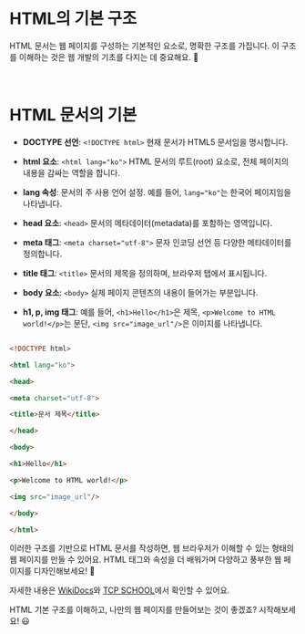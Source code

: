# HTML의 기본 구조

  

HTML 문서는 웹 페이지를 구성하는 기본적인 요소로, 명확한 구조를 가집니다. 이 구조를 이해하는 것은 웹 개발의 기초를 다지는 데 중요해요. 🚀

  

<br>

  

# HTML 문서의 기본

- **DOCTYPE 선언**: `<!DOCTYPE html>` 현재 문서가 HTML5 문서임을 명시합니다.

- **html 요소**: `<html lang="ko">` HTML 문서의 루트(root) 요소로, 전체 페이지의 내용을 감싸는 역할을 합니다.

- **lang 속성**: 문서의 주 사용 언어 설정. 예를 들어, `lang="ko"`는 한국어 페이지임을 나타냅니다.

- **head 요소**: `<head>` 문서의 메타데이터(metadata)를 포함하는 영역입니다.

- **meta 태그**: `<meta charset="utf-8">` 문자 인코딩 선언 등 다양한 메타데이터를 정의합니다.

- **title 태그**: `<title>` 문서의 제목을 정의하며, 브라우저 탭에서 표시됩니다.

- **body 요소**: `<body>` 실제 페이지 콘텐츠의 내용이 들어가는 부분입니다.

- **h1, p, img 태그**: 예를 들어, `<h1>Hello</h1>`은 제목, `<p>Welcome to HTML world!</p>`는 문단, `<img src="image_url"/>`은 이미지를 나타냅니다.

  

```html

<!DOCTYPE html>

<html lang="ko">

<head>

<meta charset="utf-8">

<title>문서 제목</title>

</head>

<body>

<h1>Hello</h1>

<p>Welcome to HTML world!</p>

<img src="image_url"/>

</body>

</html>

```

  

이러한 구조를 기반으로 HTML 문서를 작성하면, 웹 브라우저가 이해할 수 있는 형태의 웹 페이지를 만들 수 있어요. HTML 태그와 속성을 더 배워가며 다양하고 풍부한 웹 페이지를 디자인해보세요! 🎨

  

자세한 내용은 [WikiDocs](https://wikidocs.net/160892)와 [TCP SCHOOL](https://www.tcpschool.com/html/html_intro_basicStructure)에서 확인할 수 있어요.

  

HTML 기본 구조를 이해하고, 나만의 웹 페이지를 만들어보는 것이 좋겠죠? 시작해보세요! 😃